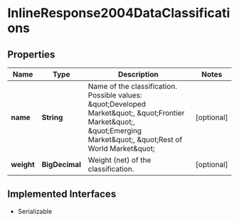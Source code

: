 

# InlineResponse2004DataClassifications


## Properties

Name | Type | Description | Notes
------------ | ------------- | ------------- | -------------
**name** | **String** | Name of the classification. Possible values: \&quot;Developed Market\&quot;, \&quot;Frontier Market\&quot;, \&quot;Emerging Market\&quot;, \&quot;Rest of World Market\&quot; |  [optional]
**weight** | **BigDecimal** | Weight (net) of the classification. |  [optional]


## Implemented Interfaces

* Serializable


